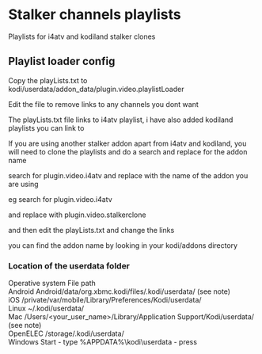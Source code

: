 # Stalker channels playlists

Playlists for i4atv and kodiland stalker clones

## Playlist loader config

Copy the playLists.txt to kodi/userdata/addon_data/plugin.video.playlistLoader

Edit the file to remove links to any channels you dont want

The playLists.txt file links to i4atv playlist, 
i have also added kodiland playlists you can link to 

If you are using another stalker addon apart from i4atv and kodiland,
you will need to clone the playlists and do a search and replace for the addon name

search for plugin.video.i4atv 
and replace with the name of the addon you are using

eg search for plugin.video.i4atv 

and replace with plugin.video.stalkerclone

and then edit the playLists.txt and change the links

you can find the addon name by looking in your kodi/addons directory


### Location of the userdata folder

Operative system	File path  
Android	Android/data/org.xbmc.kodi/files/.kodi/userdata/ (see note)  
iOS	/private/var/mobile/Library/Preferences/Kodi/userdata/  
Linux	~/.kodi/userdata/  
Mac	/Users/<your_user_name>/Library/Application Support/Kodi/userdata/ (see note)  
OpenELEC	/storage/.kodi/userdata/  
Windows	Start - type %APPDATA%\kodi\userdata - press <Enter> 